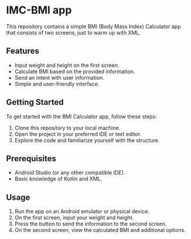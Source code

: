 # IMC-BMI app

This repository contains a simple BMI (Body Mass Index) Calculator app that consists of two screens, just to warm up with XML.

## Features

- Input weight and height on the first screen.
- Calculate BMI based on the provided information.
- Send an intent with user information.
- Simple and user-friendly interface.

## Getting Started

To get started with the BMI Calculator app, follow these steps:

1. Clone this repository to your local machine.
2. Open the project in your preferred IDE or text editor.
3. Explore the code and familiarize yourself with the structure.

## Prerequisites

- Android Studio (or any other compatible IDE).
- Basic knowledge of Kotlin and XML.

## Usage

1. Run the app on an Android emulator or physical device.
2. On the first screen, input your weight and height.
3. Press the button to send the information to the second screen.
4. On the second screen, view the calculated BMI and additional options.

